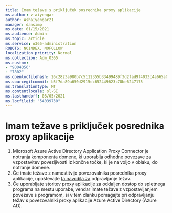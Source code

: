 ```yaml
---
title: Imam težave s priključek posrednika proxy aplikacije
ms.author: v-aiyengar
author: AshaIyengar21
manager: dansimp
ms.date: 01/15/2021
ms.audience: Admin
ms.topic: article
ms.service: o365-administration
ROBOTS: NOINDEX, NOFOLLOW
localization_priority: Normal
ms.collection: Adm_O365
ms.custom:
- "9004356"
- "7802"
ms.openlocfilehash: 26c2823a980b7c5112355b33499489f3d2fad9f4033c4a665a0e423a80ef85c6
ms.sourcegitcommit: b5f7da89a650d2915dc652449623c78be6247175
ms.translationtype: MT
ms.contentlocale: sl-SI
ms.lasthandoff: 08/05/2021
ms.locfileid: "54039730"
---
```

# <a name="im-having-a-problem-with-the-application-proxy-agent-connector"></a>Imam težave s priključek posrednika proxy aplikacije

1. Microsoft Azure Active Directory Application Proxy Connector je notranja komponenta domene, ki uporablja odhodne povezave za vzpostavitev povezljivosti iz končne točke, ki je na voljo v oblaku, do notranje domene.
1. Če imate težave z namestitvijo povezovalnika posrednika proxy aplikacije, upoštevajte [ta navodila za](https://docs.microsoft.com/azure/active-directory/application-proxy-connector-installation-problem/?WT.mc_id=UI_AAD_Enterprise_Apps_Support_L2_Overview) odpravljanje težav.
1. Če uporabljate storitev proxy aplikacije za oddaljen dostop do spletnega programa na mestu uporabe, vendar imate [](https://docs.microsoft.com/azure/active-directory/manage-apps/application-proxy-debug-connectors) težave z vzpostavljanjem povezave s programom, si v tem članku pomagajte pri odpravljanju težav s povezovalniki proxy aplikacije Azure Active Directory (Azure AD).